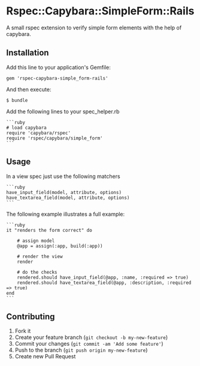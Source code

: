 # Rspec::Capybara::SimpleForm::Rails

A small rspec extension to verify simple form elements with the help of capybara.

## Installation

Add this line to your application's Gemfile:

    gem 'rspec-capybara-simple_form-rails'

And then execute:

    $ bundle

Add the following lines to your spec_helper.rb

    ```ruby
    # load capybara
    require 'capybara/rspec'
    require 'rspec/capybara/simple_form'
    ```

## Usage

In a view spec just use the following matchers

    ```ruby
    have_input_field(model, attribute, options)
    have_textarea_field(model, attribute, options)
    ```

The following example illustrates a full example:

    ```ruby
    it "renders the form correct" do

        # assign model
        @app = assign(:app, build(:app))

        # render the view
        render

        # do the checks
        rendered.should have_input_field(@app, :name, :required => true)
        rendered.should have_textarea_field(@app, :description, :required => true)
    end
    ```

## Contributing

1. Fork it
2. Create your feature branch (`git checkout -b my-new-feature`)
3. Commit your changes (`git commit -am 'Add some feature'`)
4. Push to the branch (`git push origin my-new-feature`)
5. Create new Pull Request
